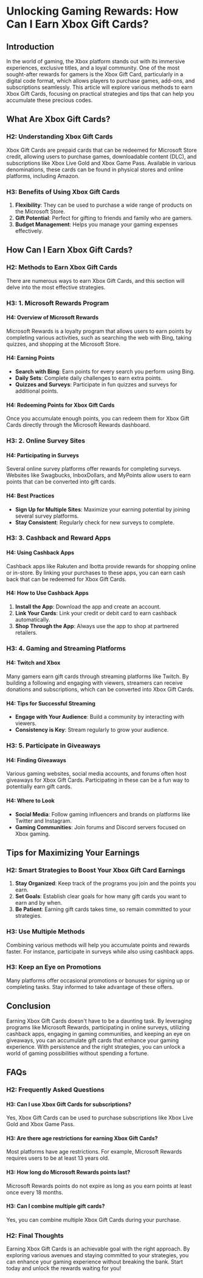 # Unlocking Gaming Rewards: How Can I Earn Xbox Gift Cards?

## Introduction

In the world of gaming, the Xbox platform stands out with its immersive experiences, exclusive titles, and a loyal community. One of the most sought-after rewards for gamers is the Xbox Gift Card, particularly in a digital code format, which allows players to purchase games, add-ons, and subscriptions seamlessly. This article will explore various methods to earn Xbox Gift Cards, focusing on practical strategies and tips that can help you accumulate these precious codes. 

## What Are Xbox Gift Cards?

### H2: Understanding Xbox Gift Cards

Xbox Gift Cards are prepaid cards that can be redeemed for Microsoft Store credit, allowing users to purchase games, downloadable content (DLC), and subscriptions like Xbox Live Gold and Xbox Game Pass. Available in various denominations, these cards can be found in physical stores and online platforms, including Amazon.

### H3: Benefits of Using Xbox Gift Cards

1. **Flexibility**: They can be used to purchase a wide range of products on the Microsoft Store.
2. **Gift Potential**: Perfect for gifting to friends and family who are gamers.
3. **Budget Management**: Helps you manage your gaming expenses effectively.

## How Can I Earn Xbox Gift Cards?

### H2: Methods to Earn Xbox Gift Cards

There are numerous ways to earn Xbox Gift Cards, and this section will delve into the most effective strategies.

### H3: 1. Microsoft Rewards Program

#### H4: Overview of Microsoft Rewards

Microsoft Rewards is a loyalty program that allows users to earn points by completing various activities, such as searching the web with Bing, taking quizzes, and shopping at the Microsoft Store. 

#### H4: Earning Points

- **Search with Bing**: Earn points for every search you perform using Bing.
- **Daily Sets**: Complete daily challenges to earn extra points.
- **Quizzes and Surveys**: Participate in fun quizzes and surveys for additional points.

#### H4: Redeeming Points for Xbox Gift Cards

Once you accumulate enough points, you can redeem them for Xbox Gift Cards directly through the Microsoft Rewards dashboard.

### H3: 2. Online Survey Sites

#### H4: Participating in Surveys

Several online survey platforms offer rewards for completing surveys. Websites like Swagbucks, InboxDollars, and MyPoints allow users to earn points that can be converted into gift cards.

#### H4: Best Practices

- **Sign Up for Multiple Sites**: Maximize your earning potential by joining several survey platforms.
- **Stay Consistent**: Regularly check for new surveys to complete.

### H3: 3. Cashback and Reward Apps

#### H4: Using Cashback Apps

Cashback apps like Rakuten and Ibotta provide rewards for shopping online or in-store. By linking your purchases to these apps, you can earn cash back that can be redeemed for Xbox Gift Cards.

#### H4: How to Use Cashback Apps

1. **Install the App**: Download the app and create an account.
2. **Link Your Cards**: Link your credit or debit card to earn cashback automatically.
3. **Shop Through the App**: Always use the app to shop at partnered retailers.

### H3: 4. Gaming and Streaming Platforms

#### H4: Twitch and Xbox

Many gamers earn gift cards through streaming platforms like Twitch. By building a following and engaging with viewers, streamers can receive donations and subscriptions, which can be converted into Xbox Gift Cards.

#### H4: Tips for Successful Streaming

- **Engage with Your Audience**: Build a community by interacting with viewers.
- **Consistency is Key**: Stream regularly to grow your audience.

### H3: 5. Participate in Giveaways

#### H4: Finding Giveaways

Various gaming websites, social media accounts, and forums often host giveaways for Xbox Gift Cards. Participating in these can be a fun way to potentially earn gift cards.

#### H4: Where to Look

- **Social Media**: Follow gaming influencers and brands on platforms like Twitter and Instagram.
- **Gaming Communities**: Join forums and Discord servers focused on Xbox gaming.

## Tips for Maximizing Your Earnings

### H2: Smart Strategies to Boost Your Xbox Gift Card Earnings

1. **Stay Organized**: Keep track of the programs you join and the points you earn.
2. **Set Goals**: Establish clear goals for how many gift cards you want to earn and by when.
3. **Be Patient**: Earning gift cards takes time, so remain committed to your strategies.

### H3: Use Multiple Methods

Combining various methods will help you accumulate points and rewards faster. For instance, participate in surveys while also using cashback apps.

### H3: Keep an Eye on Promotions

Many platforms offer occasional promotions or bonuses for signing up or completing tasks. Stay informed to take advantage of these offers.

## Conclusion

Earning Xbox Gift Cards doesn't have to be a daunting task. By leveraging programs like Microsoft Rewards, participating in online surveys, utilizing cashback apps, engaging in gaming communities, and keeping an eye on giveaways, you can accumulate gift cards that enhance your gaming experience. With persistence and the right strategies, you can unlock a world of gaming possibilities without spending a fortune.

## FAQs

### H2: Frequently Asked Questions

#### H3: Can I use Xbox Gift Cards for subscriptions?

Yes, Xbox Gift Cards can be used to purchase subscriptions like Xbox Live Gold and Xbox Game Pass.

#### H3: Are there age restrictions for earning Xbox Gift Cards?

Most platforms have age restrictions. For example, Microsoft Rewards requires users to be at least 13 years old.

#### H3: How long do Microsoft Rewards points last?

Microsoft Rewards points do not expire as long as you earn points at least once every 18 months.

#### H3: Can I combine multiple gift cards?

Yes, you can combine multiple Xbox Gift Cards during your purchase.

### H2: Final Thoughts

Earning Xbox Gift Cards is an achievable goal with the right approach. By exploring various avenues and staying committed to your strategies, you can enhance your gaming experience without breaking the bank. Start today and unlock the rewards waiting for you!
